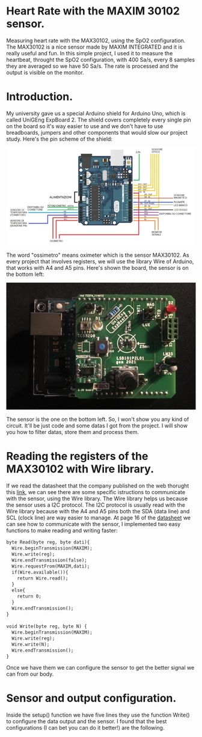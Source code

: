# Heart Rate with the MAXIM 30102 sensor.
  Measuring heart rate with the MAX30102, using the SpO2 configuration. The MAX30102 is a nice sensor made by MAXIM INTEGRATED and it is really useful and fun. In this simple project, I used it to measure the heartbeat, throught the SpO2 configuration, with 400 Sa/s, every 8 samples they are averaged so we have 50 Sa/s. The rate is processed and the output is visible on the monitor.

# Introduction.
My university gave us a special Arduino shield for Arduino Uno, which is called UniGEng ExpBoard 2. The shield covers completely every single pin on the board so it's way easier to use and we don't have to use breadboards, jumpers and other components that would slow our project study. Here's the pin scheme of the shield:

![Image of the board](https://github.com/LucaPredieri/HeartRate30102/blob/main/UniGeExpboard.JPG)

The word "ossimetro" means oximeter which is the sensor MAX30102. As every project that involves registers, we will use the library Wire of Arduino, that works with A4 and A5 pins.
Here's shown the board, the sensor is on the bottom left:

![Image of the board](https://github.com/LucaPredieri/HeartRate30102/blob/main/UnigExpboard2.0.jpeg)

The sensor is the one on the bottom left. So, I won't show you any kind of circuit. It'll be just code and some datas I got from the project. I will show you how to filter datas, store them and process them.

# Reading the registers of the MAX30102 with Wire library. 
If we read the datasheet that the company published on the web thorught this [link](https://datasheets.maximintegrated.com/en/ds/MAX30102.pdf), we can see there are some specific istructions to communicate with the sensor, using the Wire library. The Wire library helps us because the sensor uses a I2C protocol. The I2C protocol is usually read with the Wire library because with the A4 and A5 pins both the SDA (data line) and SCL (clock line) are way easier to manage.
At page 16 of the [datasheet](https://datasheets.maximintegrated.com/en/ds/MAX30102.pdf) we can see how to communicate with the sensor, I implemented two easy functions to make reading and writing faster:
```
byte Read(byte reg, byte dati){
  Wire.beginTransmission(MAXIM);
  Wire.write(reg);
  Wire.endTransmission(false);
  Wire.requestFrom(MAXIM,dati);
  if(Wire.available()){
    return Wire.read();
  }
  else{ 
    return 0;
  }
  Wire.endTransmission();
}

void Write(byte reg, byte N) {
  Wire.beginTransmission(MAXIM);
  Wire.write(reg);
  Wire.write(N);
  Wire.endTransmission(); 
}

```
Once we have them we can configure the sensor to get the better signal we can from our body. 

# Sensor and output configuration.
Inside the setup() function we have five lines they use the function Write() to configure the data output and the sensor. I found that the best configurations (I can bet you can do it better!) are the following.
